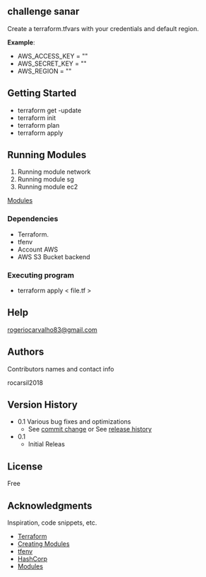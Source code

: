 ## challenge sanar

Create a terraform.tfvars with your credentials and default region.

**Example**:

* AWS_ACCESS_KEY = ""
* AWS_SECRET_KEY = ""
* AWS_REGION = ""

## Getting Started

 * terraform get -update
 * terraform init
 * terraform plan
 * terraform apply

## Running Modules

 1. Running module network
 2. Running module sg
 3. Running module ec2

 [Modules](https://developer.hashicorp.com/terraform/language/modules/syntax)

 ### Dependencies

* Terraform.
* tfenv
* Account AWS
* AWS S3 Bucket backend

### Executing program

* terraform apply < file.tf >

## Help

rogeriocarvalho83@gmail.com

## Authors

Contributors names and contact info

rocarsil2018

## Version History

* 0.1
     Various bug fixes and optimizations
    * See [commit change]() or See [release history]()
* 0.1
    * Initial Releas

## License

Free

## Acknowledgments

Inspiration, code snippets, etc.
* [Terraform](https://www.terraform.io/)
* [Creating Modules](https://www.terraform.io/docs/modules/index.html)
* [tfenv](https://github.com/tfutils/tfenv)
* [HashCorp](https://developer.hashicorp.com/terraform/language/settings/backends/s3)
* [Modules](https://developer.hashicorp.com/terraform/language/modules/syntax)
